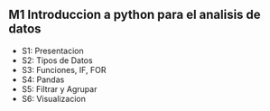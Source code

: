 ## M1 Introduccion a python para el analisis de datos

- S1: Presentacion
- S2: Tipos de Datos
- S3: Funciones, IF, FOR
- S4: Pandas
- S5: Filtrar y Agrupar
- S6: Visualizacion
